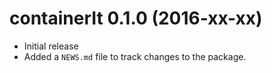 # containerIt 0.1.0 (2016-xx-xx)

* Initial release
* Added a `NEWS.md` file to track changes to the package.
